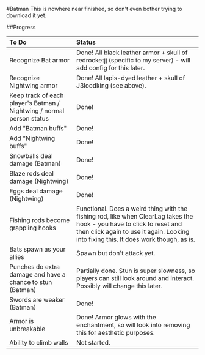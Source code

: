 #Batman
This is nowhere near finished, so don't even bother trying to download it yet.

##Progress

To Do | Status
:---|:---
Recognize Bat armor | Done! All black leather armor + skull of redrocketjj (specific to my server) - will add config for this later.
Recognize Nightwing armor | Done! All lapis-dyed leather + skull of J3loodking (see above).
Keep track of each player's Batman / Nightwing / normal person status | Done!
Add "Batman buffs" | Done!
Add "Nightwing buffs" | Done!
Snowballs deal damage (Batman) | Done!
Blaze rods deal damage (Nightwing) | Done!
Eggs deal damage (Nightwing) | Done!
Fishing rods become grappling hooks | Functional. Does a weird thing with the fishing rod, like when ClearLag takes the hook - you have to click to reset and then click again to use it again. Looking into fixing this. It does work though, as is.
Bats spawn as your allies | Spawn but don't attack yet.
Punches do extra damage and have a chance to stun (Batman) | Partially done. Stun is super slowness, so players can still look around and interact. Possibly will change this later.
Swords are weaker (Batman) | Done!
Armor is unbreakable | Done! Armor glows with the enchantment, so will look into removing this for aesthetic purposes.
Ability to climb walls | Not started.
